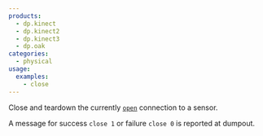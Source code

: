 ```yaml
---
products:
  - dp.kinect
  - dp.kinect2
  - dp.kinect3
  - dp.oak
categories:
  - physical
usage:
  examples:
    - close
---
```


Close and teardown the currently [`open`](open.md) connection to a sensor.

A message for success `close 1` or failure `close 0` is reported at dumpout.
